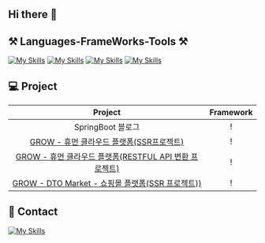 ## Hi there 👋

## ⚒️ Languages-FrameWorks-Tools ⚒️ 
  [![My Skills](https://skillicons.dev/icons?i=js,html,css,bootstrap,jquery)](https://skillicons.dev)
  [![My Skills](https://skillicons.dev/icons?i=java,spring&theme=light)](https://skillicons.dev)
  [![My Skills](https://skillicons.dev/icons?i=gradle,mysql,postman,aws)](https://skillicons.dev)
  [![My Skills](https://skillicons.dev/icons?i=idea,vscode,ps,ai,xd,git,github,notion)](https://skillicons.dev)


## 💻 Project
|Project|Framework|
|:---:|:---:|
|SpringBoot 블로그|!|
|<a href="https://github.com/yuzusim/project-grow" target="_blank">GROW - 휴먼 클라우드 플랫폼(SSR프로젝트)</a>|!|
|<a href="https://github.com/yuzusim/spring-grow-restapi" target="_blank">GROW - 휴먼 클라우드 플랫폼(RESTFUL API 변환 프로젝트)</a>|!|
|<a href="https://github.com/yuzusim/finalproject-dtomarket" target="_blank">GROW - DTO Market - 쇼핑몰 플랫폼(SSR 프로젝트))</a>|!|


## 📧 Contact
[![My Skills](https://skillicons.dev/icons?i=gmail)](https://skillicons.dev)

<!--
### FrameWork
### Tools
### DB
<!--Tech Stack -->
<!--정적뱃지
<div style="display: flex; align-items: flex-start;">
  <img src="https://img.shields.io/badge/spring boot-6DB33F?style=for-the-badge&logo=spring boot&logoColor=white">
  <img src="https://img.shields.io/badge/JPA-E34F26?style=for-the-badge&logo=spring&logoColor=white">
  <img src="https://img.shields.io/badge/jquery-0769AD?style=for-the-badge&logo=jquery&logoColor=white">
  <img src="https://img.shields.io/badge/HTML5-E34F26?style=for-the-badge&logo=HTML5&logoColor=white">
  <img src="https://img.shields.io/badge/CSS3-1572B6?style=for-the-badge&logo=CSS3&logoColor=white">
  <img src="https://img.shields.io/badge/bootstrap-7952B3?style=for-the-badge&logo=bootstrap&logoColor=white">
  
</div>
-->

<!--동적뱃지
<div style="display: flex; align-items: flex-start;">
  <img src="https://techstack-generator.vercel.app/java-icon.svg" alt="icon" width="65" height="65" />
  <img src="https://techstack-generator.vercel.app/js-icon.svg" alt="icon" width="65" height="65" />
  <img src="https://techstack-generator.vercel.app/aws-icon.svg" alt="icon" width="65" height="65" />
  <img src="https://techstack-generator.vercel.app/github-icon.svg" alt="icon" width="65" height="65" />
</div>
-->

<!--
<div style="display: flex; align-items: flex-start;">
  <img src="https://img.shields.io/badge/intellij idea-000000?style=for-the-badge&logo=intellij idea&logoColor=white">
  <img src="https://img.shields.io/badge/visual studio code-007ACC?style=for-the-badge&logo=visual studio code&logoColor=white">
  <img src="https://img.shields.io/badge/adobe photoshop-31A8FF?style=for-the-badge&logo=adobe photoshop&logoColor=white">
  <img src="https://img.shields.io/badge/adobe illustrator-FF9A00?style=for-the-badge&logo=adobe illustrator&logoColor=white">
  <img src="https://img.shields.io/badge/adobe xd-FF61F6?style=for-the-badge&logo=adobe xd&logoColor=white">
</div>


<div style="display: flex; align-items: flex-start;">
  <img src="https://img.shields.io/badge/h2-C925D1?style=for-the-badge&logo=amazondocumentdb&logoColor=white"><br>
  <img src="https://techstack-generator.vercel.app/mysql-icon.svg" alt="icon" width="65" height="65" />
</div>
-->
<!--
## contact
<div style="display: flex; align-items: flex-start;">
  <a href="https://flat-record-041.notion.site/f37f51d2bc184c54bebf4e22df4d36ba?pvs=4" target="_blank">
    <img src="https://img.shields.io/badge/notion-000000?style=for-the-badge&logo=notion&logoColor=white">
  </a>
  <a href="mailto:(yuzusim@gmail.com)" target="_blank" >
    <img src="https://img.shields.io/badge/gmail-EA4335?style=for-the-badge&logo=gmail&logoColor=white&link=yuzusim@gmail.com">
  </a>
  <a>
    <img src="https://img.shields.io/badge/kakaotalk-FFCD00?style=for-the-badge&logo=kakaotalk&logoColor=white">
  </a>
  <a>
    <img src="https://img.shields.io/badge/slack-4A154B?style=for-the-badge&logo=slack&logoColor=white">
  </a>
  <a>
    <img src="https://img.shields.io/badge/git-F05032?style=for-the-badge&logo=git&logoColor=white">
  </a>
</div>

-->

<!--
<div style="display: flex; align-items: flex-start;">
  <div>
    <a href="https://flat-record-041.notion.site/f37f51d2bc184c54bebf4e22df4d36ba?pvs=4" target="_blank">
      <img src="https://img.shields.io/badge/notion-000000?style=for-the-badge&logo=notion&logoColor=white">
    </a>
  </div>
  <div>
    <a href="mailto:(yuzusim@gmail.com)" target="_blank" >
      <img src="https://img.shields.io/badge/gmail-EA4335?style=for-the-badge&logo=gmail&logoColor=white&link=yuzusim@gmail.com">
    </a>
  </div>
  <div>
    <a href="https://flat-record-041.notion.site/f37f51d2bc184c54bebf4e22df4d36ba?pvs=4" target="_blank">
      <img src="https://img.shields.io/badge/kakaotalk-FFCD00?style=for-the-badge&logo=kakaotalk&logoColor=white">
    </a>
  </div>
  <div>
    <a href="https://flat-record-041.notion.site/f37f51d2bc184c54bebf4e22df4d36ba?pvs=4" target="_blank">
      <img src="https://img.shields.io/badge/slack-4A154B?style=for-the-badge&logo=slack&logoColor=white">
    </a>
  </div>
  <div>
    <a href="https://flat-record-041.notion.site/f37f51d2bc184c54bebf4e22df4d36ba?pvs=4" target="_blank">
      <img src="https://img.shields.io/badge/git-F05032?style=for-the-badge&logo=git&logoColor=white">
    </a>
  </div>
  
</div>
-->


<!--
### Hi there 👋

![Anurag's GitHub stats](https://github-readme-stats.vercel.app/api?username=yuzusim&show_icons=true&theme=buefy)

  <img src="https://img.shields.io/badge/Flutter-02569B?style=for-the-badge&logo=Flutter&logoColor=white">
  
<img src="https://techstack-generator.vercel.app/docker-icon.svg" alt="icon" width="65" height="65" />
**yuzusim/yuzusim** is a ✨ _special_ ✨ repository because its `README.md` (this file) appears on your GitHub profile.

Here are some ideas to get you started:

- 🔭 I’m currently working on ...
- 🌱 I’m currently learning ...
- 👯 I’m looking to collaborate on ...
- 🤔 I’m looking for help with ...
- 💬 Ask me about ...
- 📫 How to reach me: ...
- 😄 Pronouns: ...
- ⚡ Fun fact: ...


![](./profile-3d-contrib/profile-night-rainbow.svg)

profile-3d-contrib/profile-green-animate.svg
profile-3d-contrib/profile-green.svg
profile-3d-contrib/profile-season-animate.svg
profile-3d-contrib/profile-season.svg
profile-3d-contrib/profile-south-season-animate.svg
profile-3d-contrib/profile-south-season.svg
profile-3d-contrib/profile-night-view.svg
profile-3d-contrib/profile-night-green.svg
profile-3d-contrib/profile-night-rainbow.svg
profile-3d-contrib/profile-gitblock.svg

profile-3d-contrib/profile-customize.svg

-->

